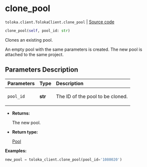 # clone_pool
`toloka.client.TolokaClient.clone_pool` | [Source code](https://github.com/Toloka/toloka-kit/blob/v1.2.2/src/client/__init__.py#L1592)

```python
clone_pool(self, pool_id: str)
```

Clones an existing pool.


An empty pool with the same parameters is created.
The new pool is attached to the same project.

## Parameters Description

| Parameters | Type | Description |
| :----------| :----| :-----------|
`pool_id`|**str**|<p>The ID of the pool to be cloned.</p>

* **Returns:**

  The new pool.

* **Return type:**

  [Pool](toloka.client.pool.Pool.md)

**Examples:**


```python
new_pool = toloka_client.clone_pool(pool_id='1080020')
```

